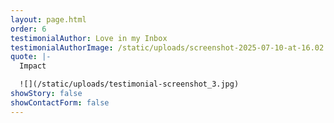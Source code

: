 ```yaml
---
layout: page.html
order: 6
testimonialAuthor: Love in my Inbox
testimonialAuthorImage: /static/uploads/screenshot-2025-07-10-at-16.02.53.png
quote: |-
  Impact

  ![](/static/uploads/testimonial-screenshot_3.jpg)
showStory: false
showContactForm: false
---
```

